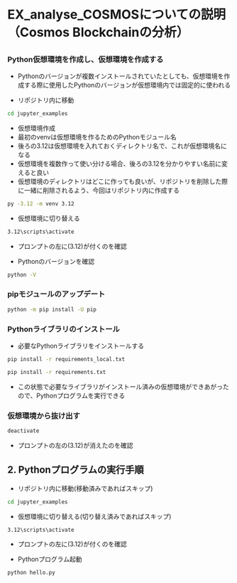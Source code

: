 # EX_analyse_COSMOSについての説明（Cosmos Blockchainの分析）

##

### Python仮想環境を作成し、仮想環境を作成する
- Pythonのバージョンが複数インストールされていたとしても、仮想環境を作成する際に使用したPythonのバージョンが仮想環境内では固定的に使われる

- リポジトリ内に移動
```bash
cd jupyter_examples
```

- 仮想環境作成
- 最初のvenvは仮想環境を作るためのPythonモジュール名
- 後ろの3.12は仮想環境を入れておくディレクトリ名で、これが仮想環境名になる
- 仮想環境を複数作って使い分ける場合、後ろの3.12を分かりやすい名前に変えると良い
- 仮想環境のディレクトリはどこに作っても良いが、リポジトリを削除した際に一緒に削除されるよう、今回はリポジトリ内に作成する
```bash
py -3.12 -m venv 3.12
```

- 仮想環境に切り替える
```bash
3.12\scripts\activate
```
- プロンプトの左に(3.12)が付くのを確認

- Pythonのバージョンを確認
```bash
python -V
```

### pipモジュールのアップデート
```bash
python -m pip install -U pip
```

### Pythonライブラリのインストール
- 必要なPythonライブラリをインストールする
```bash
pip install -r requirements_local.txt
```
```bash
pip install -r requirements.txt
```

- この状態で必要なライブラリがインストール済みの仮想環境ができあがったので、Pythonプログラムを実行できる

### 仮想環境から抜け出す
```bash
deactivate
```
- プロンプトの左の(3.12)が消えたのを確認


## 2. Pythonプログラムの実行手順
- リポジトリ内に移動(移動済みであればスキップ)
```bash
cd jupyter_examples
```

- 仮想環境に切り替える(切り替え済みであればスキップ)
```bash
3.12\scripts\activate
```
- プロンプトの左に(3.12)が付くのを確認

- Pythonプログラム起動
```bash
python hello.py
```

